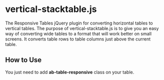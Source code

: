 # vertical-stacktable.js

The Responsive Tables jQuery plugin for converting horizontal tables to vertical tables. The purpose of vertical-stacktable.js is to give you an easy way of converting wide tables to a format that will work better on small screens. It converts table rows to table columns just above the current table.

## How to Use

You just need to add **ab-table-responsive** class on your table.
